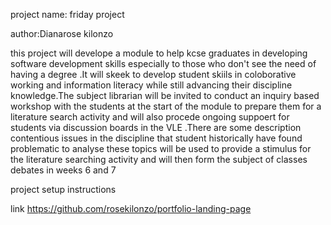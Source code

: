 project name: friday project

author:Dianarose kilonzo

this project will develope a module to help kcse graduates in developing software development skills especially to those who don't see the need of having a degree .It will skeek to develop student skiils in coloborative working and information literacy while still advancing their discipline knowledge.The subject librarian will be invited to conduct an inquiry based workshop with the students at the start of the module to prepare them for a literature search activity and will also procede ongoing suppoert for students via discussion boards in the VLE .There are some description contentious issues in the discipline that student historically have found  problematic to analyse these  topics will be used to provide a stimulus for the literature searching activity and will then form the subject of classes debates in weeks 6 and 7

project setup instructions


link https://github.com/rosekilonzo/portfolio-landing-page

